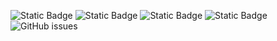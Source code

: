 ![Static Badge](https://img.shields.io/badge/blacklists-61-000000) ![Static Badge](https://img.shields.io/badge/blacklisted-2979549-cc0000) ![Static Badge](https://img.shields.io/badge/whitelisted-2254-00CC00) ![Static Badge](https://img.shields.io/badge/streaming_blacklist-28107-000000) ![GitHub issues](https://img.shields.io/github/issues/fabriziosalmi/blacklists)
